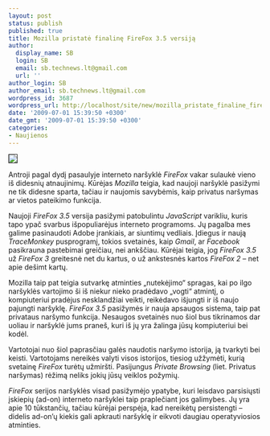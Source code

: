 ```yaml
---
layout: post
status: publish
published: true
title: Mozilla pristatė finalinę FireFox 3.5 versiją
author:
  display_name: SB
  login: SB
  email: sb.technews.lt@gmail.com
  url: ''
author_login: SB
author_email: sb.technews.lt@gmail.com
wordpress_id: 3687
wordpress_url: http://localhost/site/new/mozilla_pristate_finaline_firefox_35_versija/
date: '2009-07-01 15:39:50 +0300'
date_gmt: '2009-07-01 15:39:50 +0300'
categories:
- Naujienos
---
```

<div class="imgright"><img src="http://tbn0.google.com/images?q=tbn:g5YAwRDcMWuj4M:http://www.electricpig.co.uk/wp-content/uploads/2008/06/firefox-logo2.jpg" border="1" /></div>
<p>Antroji pagal dydį pasaulyje interneto naršyklė <i>FireFox</i> vakar sulaukė vieno iš didesnių atnaujinimų. Kūrėjas <i>Mozilla</i> teigia, kad naujoji naršyklė pasižymi ne tik didesne sparta, tačiau ir naujomis savybėmis, kaip privatus naršymas ar vietos pateikimo funkcija.</p>
<p>Naujoji <i>FireFox 3.5</i> versija pasižymi patobulintu <i>JavaScript</i> varikliu, kuris tapo ypač svarbus išpopuliarėjus interneto programoms. Jų pagalba mes galime pasinaudoti Adobe įrankiais, ar siuntimų vedliais. Įdiegus ir naują <i>TraceMonkey</i> pusprogramį, tokios svetainės, kaip <i>Gmail</i>, ar <i>Facebook</i> pasikrauna pastebimai greičiau, nei ankščiau. Kūrėjai teigia, jog <i>FireFox 3.5</i> už <i>FireFox 3</i> greitesnė net du kartus, o už ankstesnės kartos <i>FireFox 2</i> – net apie dešimt kartų.</p>
<p>Mozilla taip pat teigia sutvarkę atminties „nutekėjimo“ spragas, kai po ilgo naršyklės vartojimo ši iš niekur nieko pradėdavo „vogti“ atmintį, o kompiuteriui pradėjus nesklandžiai veikti, reikėdavo išjungti ir iš naujo pajungti naršyklę. <i>FireFox 3.5</i> pasižymės ir nauja apsaugos sistema, taip pat privataus naršymo funkcija. Nesaugos svetainės nuo šiol bus tikrinamos dar uoliau ir naršyklė jums praneš, kuri iš jų yra žalinga jūsų kompiuteriui bei kodėl.</p>
<p>Vartotojai nuo šiol paprasčiau galės naudotis naršymo istorija, ją tvarkyti bei keisti. Vartotojams nereikės valyti visos istorijos, tiesiog užžymėti, kurią svetainę <i>FireFox</i> turėtų užmiršti. Pasijungus <i>Private Browsing</i> (liet. Privatus naršymas) rėžimą neliks jokių jūsų veiklos požymių.</p>
<p><i>FireFox</i> serijos naršyklės visad pasižymėjo ypatybe, kuri leisdavo parsisiųsti įskiepių (ad-on) interneto naršyklei taip praplečiant jos galimybes. Jų yra apie 10 tūkstančių, tačiau kūrėjai perspėja, kad nereikėtų persistengti – didelis ad-on’ų kiekis gali apkrauti naršyklę ir eikvoti daugiau operatyviosios atminties.<br /></p>
